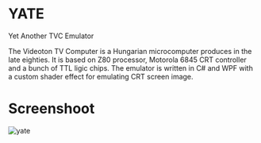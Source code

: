 # YATE
Yet Another TVC Emulator

The Videoton TV Computer is a Hungarian microcomputer produces in the late eighties. It is based on Z80 processor, Motorola 6845 CRT controller and a bunch of TTL ligic chips. The emulator is written in C# and WPF with a custom shader effect for emulating CRT screen image. 

# Screenshoot

![yate](https://user-images.githubusercontent.com/6670256/65641491-2b682700-dfed-11e9-9393-8f8785ceaa9a.jpg)

